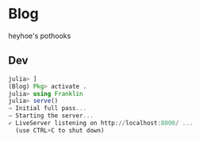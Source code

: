 # Blog
heyhoe's pothooks

## Dev
```julia
julia> ]
(Blog) Pkg> activate .
julia> using Franklin
julia> serve()
→ Initial full pass...
→ Starting the server...
✓ LiveServer listening on http://localhost:8000/ ...
  (use CTRL+C to shut down)
```